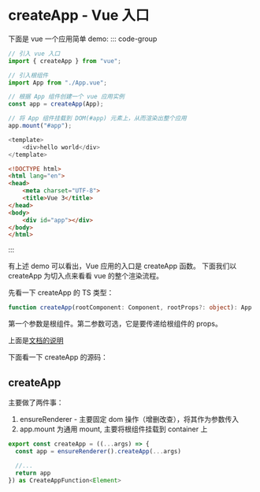 # createApp - Vue 入口

下面是 vue 一个应用简单 demo:
::: code-group

```js [index.js]
// 引入 vue 入口
import { createApp } from "vue";

// 引入根组件
import App from "./App.vue";

// 根据 App 组件创建一个 vue 应用实例
const app = createApp(App);

// 将 App 组件挂载到 DOM(#app) 元素上，从而渲染出整个应用
app.mount("#app");
```

```js [App.vue]
<template>
    <div>hello world</div>
</template>
```

```html [index.html]
<!DOCTYPE html>
<html lang="en">
<head>      
    <meta charset="UTF-8">
    <title>Vue 3</title>
</head>
<body>
    <div id="app"></div>
</body>
</html>
```

:::

有上述 demo 可以看出，Vue 应用的入口是 createApp 函数。
下面我们以 createApp 为切入点来看看 vue 的整个渲染流程。

先看一下 createApp 的 TS 类型：

```ts
function createApp(rootComponent: Component, rootProps?: object): App
```

第一个参数是根组件。第二参数可选，它是要传递给根组件的 props。

上面是[文档的说明](https://cn.vuejs.org/api/application.html#createapp)

下面看一下 createApp 的源码：
## createApp 

主要做了两件事：
1. ensureRenderer - 主要固定 dom 操作（增删改查），将其作为参数传入
2. app.mount 为通用 mount, 主要将根组件挂载到 container 上

```ts
export const createApp = ((...args) => {
  const app = ensureRenderer().createApp(...args)

  //...
  return app
}) as CreateAppFunction<Element>
```


